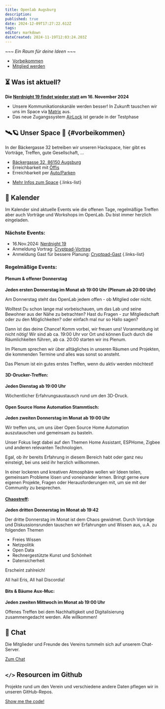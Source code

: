 ```yaml
---
title: Openlab Augsburg
description: 
published: true
date: 2024-12-09T17:27:22.612Z
tags: 
editor: markdown
dateCreated: 2024-11-19T12:03:24.203Z
---
```


\~\~\~ *Ein Raum für deine Ideen* \~\~\~

- [Vorbeikommen](#vorbeikommen)  
- [Mitglied werden](/Mitglieder/mitglied-werden)


## ⏳ Was ist aktuell?

**Die [Nerdnight 19 findet wieder statt](/Events/Nerdnight/Nerdnight_19) am 16. November 2024**

* Unsere Kommunikationskanäle werden besser! In Zukunft tauschen wir uns im Space via [Matrix](/Space/Infrastruktur/chat) aus.
* Das neue Zugangssystem [AirLock](/Space/Infrastruktur/AirLock) ist gerade in der Testphase

## 🛰️🪐 Unser Space 🌌 {#vorbeikommen}

In der Bäckergasse 32 betreiben wir unseren Hackspace, hier gibt es Vorträge, Treffen, gute Gesellschaft, …

* [Bäckergasse 32, 86150 Augsburg](https://www.openstreetmap.org/way/89645828)
* Erreichbarkeit mit [Öffis](/Space/öffis)
* Erreichbarkeit per [Auto/Parken](/Space/parken)

- [Mehr Infos zum Space](Space/Räume/Space.md)
{.links-list}

## 📅 Kalender

Im Kalender sind aktuelle Events wie die offenen Tage, regelmäßige Treffen aber auch Vorträge und Workshops im OpenLab. Du bist immer herzlich eingeladen.

### Nächste Events:
- 16.Nov.2024: [Nerdnight 19](/Events/Nerdnight/Nerdnight_19)
- Anmeldung Vortrag: [Cryptpad-Vortrag](https://cryptpad.digitalcourage.de/form/#/2/form/view/dp7c0edgZu9Ia3WJD7oHST4OYBviq6bav2HLJ+ioATA/)
- Anmeldung Gast für bessere Planung:  [Cryptpad-Gast](https://cryptpad.digitalcourage.de/form/#/2/form/view/VbK+9atGTX3lX11KwCrDl2yXF154YWHD8bY2iCEH+lI/)
{.links-list}


### Regelmäßige Events:

#### Plenum & offener Donnerstag
**Jeden ersten Donnerstag im Monat ab 19:00 Uhr (Plenum ab 20:00 Uhr)**

Am Donnerstag steht das OpenLab jedem offen - ob Mitglied oder nicht.

Wolltest Du schon lange mal vorbeischauen, um das Lab und seine Bewohner aus der Nähe zu betrachten?
Hast du Fragen - zur Mitgliedschaft oder zu den Möglichkeiten?
oder einfach mal nur so Hallo sagen?

Dann ist das deine Chance! Komm vorbei, wir freuen uns! Voranmeldung ist nicht nötig! Wir sind ab ca. 19:00 Uhr vor Ort und können Euch durch die Räumlichkeiten führen, ab ca. 20:00 starten wir ins Plenum.

Im Plenum sprechen wir über alltägliches in unseren Räumen und Projekten, die kommenden Termine und alles was sonst so ansteht.

Das Plenum ist ein gutes erstes Treffen, wenn du aktiv werden möchtest!




#### 3D-Drucker-Treffen: 
**Jeden Dienstag ab 19:00 Uhr**

Wöchentlicher Erfahrungsaustausch rund um den 3D-Druck.

#### Open Source Home Automation Stammtisch: 
**Jeden zweiten Donnerstag im Monat ab 19:00 Uhr**

Wir treffen uns, um uns über Open Source Home Automation auszutauschen und gemeinsam zu basteln.

Unser Fokus liegt dabei auf den Themen Home Assistant, ESPHome, Zigbee und anderen relevanten Technologien.

Egal, ob ihr bereits Erfahrung in diesem Bereich habt oder ganz neu einsteigt, bei uns seid ihr herzlich willkommen.

In einer lockeren und kreativen Atmosphäre wollen wir Ideen teilen, gemeinsam Probleme lösen und voneinander lernen. Bringt gerne eure eigenen Projekte, Fragen oder Herausforderungen mit, um sie mit der Community zu besprechen.

#### [Chaostreff](https://c3a.de/): 
**Jeden dritten Donnerstag im Monat ab 19:42**

Der dritte Donnerstag im Monat ist dem Chaos gewidmet. Durch Vorträge und Diskussionsrunden tauschen wir Erfahrungen und Wissen aus, u.A. zu folgenden Themen

- Freies Wissen
- Netzpolitik
- Open Data
- Rechnergestützte Kunst und Schönheit
- Datensicherheit

Erscheint zahlreich!

All hail Eris, All hail Discordia!

#### Bits & Bäume Aux-Muc: 
**Jeden zweiten Mittwoch im Monat ab 19:00 Uhr**

Offenes Treffen bei dem Nachhaltigkeit und Digitalisierung zusammengedacht werden. Alle willkommen!

## 💬 Chat

Die Mitglieder und Freunde des Vereins tummeln sich auf unserem Chat-Server.

[Zum Chat](/Space/Infrastruktur/chat)

## `</>` Resourcen im Github

Projekte rund um den Verein und verschiedene andere Daten pflegen wir in unseren GitHub-Repos.

[Show me the code!](https://github.com/openlab-aux)

